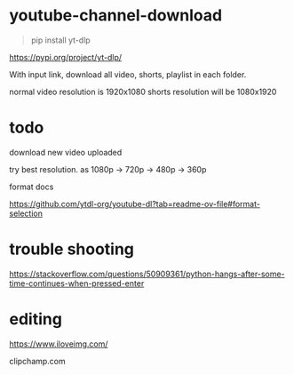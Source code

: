 # youtube-channel-download

> pip install yt-dlp

https://pypi.org/project/yt-dlp/


With input link, download all video, shorts, playlist in each folder.


normal video resolution is 1920x1080
shorts resolution will be 1080x1920 


# todo

download new video uploaded

try best resolution. as 1080p -> 720p -> 480p -> 360p

format docs 

https://github.com/ytdl-org/youtube-dl?tab=readme-ov-file#format-selection




# trouble shooting
https://stackoverflow.com/questions/50909361/python-hangs-after-some-time-continues-when-pressed-enter



# editing

https://www.iloveimg.com/

clipchamp.com
